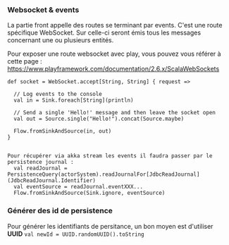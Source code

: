 ### Websocket & events

La partie front appelle des routes se terminant par events. C'est une route spécifique WebSocket.
Sur celle-ci seront émis tous les messages concernant une ou plusieurs entités.

Pour exposer une route websocket avec play, vous pouvez vous référer à cette page  : https://www.playframework.com/documentation/2.6.x/ScalaWebSockets

```
def socket = WebSocket.accept[String, String] { request =>

  // Log events to the console
  val in = Sink.foreach[String](println)

  // Send a single 'Hello!' message and then leave the socket open
  val out = Source.single("Hello!").concat(Source.maybe)

  Flow.fromSinkAndSource(in, out)
}
  

```

```
Pour récupérer via akka stream les events il faudra passer par le persistence journal : 
  val readJournal = PersistenceQuery(actorSystem).readJournalFor[JdbcReadJournal](JdbcReadJournal.Identifier)
  val eventSource = readJournal.eventXXX...
  Flow.fromSinkAndSource(Sink.ignore, eventSource)
```

### Générer des id de persistence

Pour générer les identifiants de persitance, un bon moyen est d'utiliser **UUID**
`val newId = UUID.randomUUID().toString`

